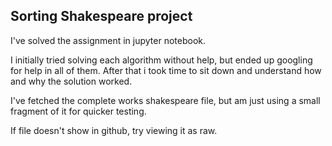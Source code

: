 ## Sorting Shakespeare project

I've solved the assignment in jupyter notebook.

I initially tried solving each algorithm without help, but ended up googling for help in all of them. 
After that i took time to sit down and understand how and why the solution worked.

I've fetched the complete works shakespeare file, but am just using a small fragment of it for quicker testing.

If file doesn't show in github, try viewing it as raw.


